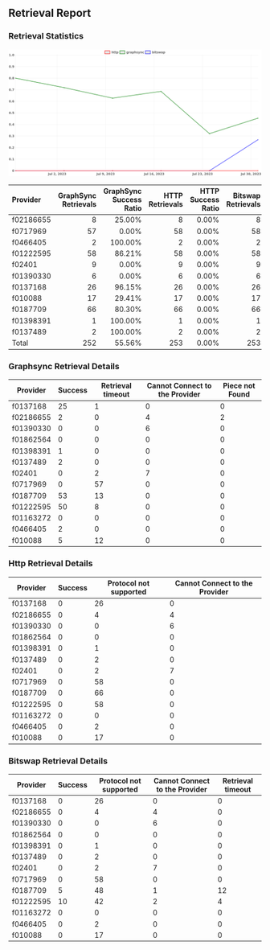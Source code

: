 ## Retrieval Report
### Retrieval Statistics
<img src="https://raw.githubusercontent.com/data-preservation-programs/filplus-checker-assets/main/filecoin-project/filecoin-plus-large-datasets/issues/1999/1691164518697.png"/>

| Provider  | GraphSync Retrievals | GraphSync Success Ratio | HTTP Retrievals | HTTP Success Ratio | Bitswap Retrievals | Bitswap Success Ratio |
| :-------- | -------------------: | ----------------------: | --------------: | -----------------: | -----------------: | --------------------: |
| f02186655 |                    8 |                  25.00% |               8 |              0.00% |                  8 |                 0.00% |
| f0717969  |                   57 |                   0.00% |              58 |              0.00% |                 58 |                 0.00% |
| f0466405  |                    2 |                 100.00% |               2 |              0.00% |                  2 |                 0.00% |
| f01222595 |                   58 |                  86.21% |              58 |              0.00% |                 58 |                17.24% |
| f02401    |                    9 |                   0.00% |               9 |              0.00% |                  9 |                 0.00% |
| f01390330 |                    6 |                   0.00% |               6 |              0.00% |                  6 |                 0.00% |
| f0137168  |                   26 |                  96.15% |              26 |              0.00% |                 26 |                 0.00% |
| f010088   |                   17 |                  29.41% |              17 |              0.00% |                 17 |                 0.00% |
| f0187709  |                   66 |                  80.30% |              66 |              0.00% |                 66 |                 7.58% |
| f01398391 |                    1 |                 100.00% |               1 |              0.00% |                  1 |                 0.00% |
| f0137489  |                    2 |                 100.00% |               2 |              0.00% |                  2 |                 0.00% |
| Total     |                  252 |                  55.56% |             253 |              0.00% |                253 |                 5.93% |

### Graphsync Retrieval Details
| Provider  | Success | Retrieval timeout | Cannot Connect to the Provider | Piece not Found |
| --------- | ------- | ----------------- | ------------------------------ | --------------- |
| f0137168  | 25      | 1                 | 0                              | 0               |
| f02186655 | 2       | 0                 | 4                              | 2               |
| f01390330 | 0       | 0                 | 6                              | 0               |
| f01862564 | 0       | 0                 | 0                              | 0               |
| f01398391 | 1       | 0                 | 0                              | 0               |
| f0137489  | 2       | 0                 | 0                              | 0               |
| f02401    | 0       | 2                 | 7                              | 0               |
| f0717969  | 0       | 57                | 0                              | 0               |
| f0187709  | 53      | 13                | 0                              | 0               |
| f01222595 | 50      | 8                 | 0                              | 0               |
| f01163272 | 0       | 0                 | 0                              | 0               |
| f0466405  | 2       | 0                 | 0                              | 0               |
| f010088   | 5       | 12                | 0                              | 0               |

### Http Retrieval Details
| Provider  | Success | Protocol not supported | Cannot Connect to the Provider |
| --------- | ------- | ---------------------- | ------------------------------ |
| f0137168  | 0       | 26                     | 0                              |
| f02186655 | 0       | 4                      | 4                              |
| f01390330 | 0       | 0                      | 6                              |
| f01862564 | 0       | 0                      | 0                              |
| f01398391 | 0       | 1                      | 0                              |
| f0137489  | 0       | 2                      | 0                              |
| f02401    | 0       | 2                      | 7                              |
| f0717969  | 0       | 58                     | 0                              |
| f0187709  | 0       | 66                     | 0                              |
| f01222595 | 0       | 58                     | 0                              |
| f01163272 | 0       | 0                      | 0                              |
| f0466405  | 0       | 2                      | 0                              |
| f010088   | 0       | 17                     | 0                              |

### Bitswap Retrieval Details
| Provider  | Success | Protocol not supported | Cannot Connect to the Provider | Retrieval timeout |
| --------- | ------- | ---------------------- | ------------------------------ | ----------------- |
| f0137168  | 0       | 26                     | 0                              | 0                 |
| f02186655 | 0       | 4                      | 4                              | 0                 |
| f01390330 | 0       | 0                      | 6                              | 0                 |
| f01862564 | 0       | 0                      | 0                              | 0                 |
| f01398391 | 0       | 1                      | 0                              | 0                 |
| f0137489  | 0       | 2                      | 0                              | 0                 |
| f02401    | 0       | 2                      | 7                              | 0                 |
| f0717969  | 0       | 58                     | 0                              | 0                 |
| f0187709  | 5       | 48                     | 1                              | 12                |
| f01222595 | 10      | 42                     | 2                              | 4                 |
| f01163272 | 0       | 0                      | 0                              | 0                 |
| f0466405  | 0       | 2                      | 0                              | 0                 |
| f010088   | 0       | 17                     | 0                              | 0                 |
